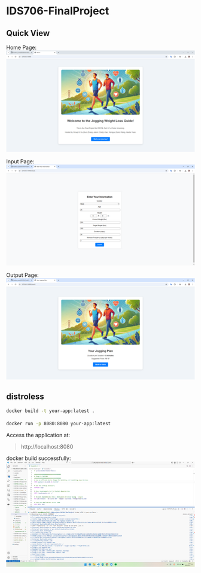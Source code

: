 # IDS706-FinalProject

## Quick View
Home Page:
![Home Screenshot](readme_components/Home.png)

Input Page:
![Input Screenshot](readme_components/Input.png)

Output Page:
![Output Screenshot](readme_components/Result.png)

## distroless
```bash
docker build -t your-app:latest .

docker run -p 8080:8080 your-app:latest
```
Access the application at:
> http://localhost:8080

docker build successfully:
![distroless Screenshot](readme_components/distroless_docker_build_successfully.png)
